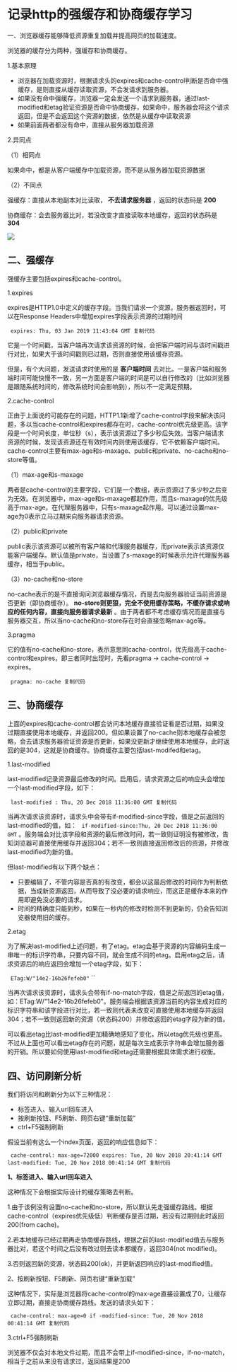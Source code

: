 # 记录http的强缓存和协商缓存学习 #

一、浏览器缓存能够降低资源重复加载并提高网页的加载速度。

浏览器的缓存分为两种，强缓存和协商缓存。

1.基本原理

* 浏览器在加载资源时，根据请求头的expires和cache-control判断是否命中强缓存，是则直接从缓存读取资源，不会发请求到服务器。
* 如果没有命中强缓存，浏览器一定会发送一个请求到服务器，通过last-modified和etag验证资源是否命中协商缓存，如果命中，服务器会将这个请求返回，但是不会返回这个资源的数据，依然是从缓存中读取资源
* 如果前面两者都没有命中，直接从服务器加载资源

2.异同点

（1）相同点

如果命中，都是从客户端缓存中加载资源，而不是从服务器加载资源数据

（2）不同点

强缓存：直接从本地副本对比读取， **不去请求服务器** ，返回的状态码是 **200**

协商缓存：会去服务器比对，若没改变才直接读取本地缓存，返回的状态码是 **304**

![](https://user-gold-cdn.xitu.io/2019/6/6/16b2b75aa355b316?imageView2/0/w/1280/h/960/ignore-error/1)

## 二、强缓存 ##

强缓存主要包括expires和cache-control。

1.expires

expires是HTTP1.0中定义的缓存字段。当我们请求一个资源，服务器返回时，可以在Response Headers中增加expires字段表示资源的过期时间

` expires: Thu, 03 Jan 2019 11:43:04 GMT 复制代码`

它是一个时间戳，当客户端再次请求该资源的时候，会把客户端时间与该时间戳进行对比，如果大于该时间戳则已过期，否则直接使用该缓存资源。

但是，有个大问题，发送请求时使用的是 **客户端时间** 去对比。一是客户端和服务端时间可能快慢不一致，另一方面是客户端的时间是可以自行修改的（比如浏览器是跟随系统时间的，修改系统时间会影响到），所以不一定满足预期。

2.cache-control

正由于上面说的可能存在的问题，HTTP1.1新增了cache-control字段来解决该问题，多以当cache-control和expires都存在时，cache-control优先级更高。该字段是一个时间长度，单位秒（s），表示该资源过了多少秒后失效。当客户端请求资源的时候，发现该资源还在有效时间内则使用该缓存，它不依赖客户端时间。cache-control主要有max-age和s-maxage、public和private、no-cache和no-store等值。

（1）max-age和s-maxage

两者是cache-control的主要字段，它们是一个数组，表示资源过了多少秒之后变为无效。在浏览器中，max-age和s-maxage都起作用，而且s-maxage的优先级高于max-age。在代理服务器中，只有s-maxage起作用。可以通过设置max-age为0表示立马过期来向服务器请求资源。

（2）public和private

public表示该资源可以被所有客户端和代理服务器缓存，而private表示该资源仅能客户端缓存。默认值是private，当设置了s-maxage的时候表示允许代理服务器缓存，相当于public。

（3）no-cache和no-store

no-cache表示的是不直接询问浏览器缓存情况，而是去向服务器验证当前资源是否更新（即协商缓存）。 **no-store则更狠，完全不使用缓存策略，不缓存请求或响应的任何内容，直接向服务器请求最新** 。由于两者都不考虑缓存情况而是直接与服务器交互，所以当no-cache和no-store存在时会直接忽略max-age等。

3.pragma

它的值有no-cache和no-store，表示意思同cacha-control，优先级高于cache-control和expires，即三者同时出现时，先看pragma -> cache-control -> expires。

` pragma: no-cache 复制代码`

## 三、协商缓存 ##

上面的expires和cache-control都会访问本地缓存直接验证看是否过期，如果没过期直接使用本地缓存，并返回200。但如果设置了no-cache则本地缓存会被忽略，会去请求服务器验证资源是否更新，如果没更新才继续使用本地缓存，此时返回的是304，这就是协商缓存。协商缓存主要包括last-modifed和etag。

1.last-modified

last-modified记录资源最后修改的时间。启用后，请求资源之后的响应头会增加一个last-modified字段，如下：

` last-modified : Thu, 20 Dec 2018 11:36:00 GMT 复制代码`

当再次请求该资源时，请求头中会带有if-modified-since字段，值是之前返回的last-modified的值，如： ` if-modified-since:Thu, 20 Dec 2018 11:36:00 GMT` 。服务端会对比该字段和资源的最后修改时间，若一致则证明没有被修改，告知浏览器可直接使用缓存并返回304；若不一致则直接返回修改后的资源，并修改last-modified为新的值。

但last-modified有以下两个缺点：

* 只要编辑了，不管内容是否真的有改变，都会以这最后修改的时间作为判断依据，当成新资源返回，从而导致了没必要的请求响应，而这正是缓存本来的作用即避免没必要的请求。
* 时间的精确度只能到秒，如果在一秒内的修改时检测不到更新的，仍会告知浏览器使用旧的缓存。

2.etag

为了解决last-modified上述问题，有了etag。etag会基于资源的内容编码生成一串唯一的标识字符串，只要内容不同，就会生成不同的etag。启用etag之后，请求资源后的响应返回会增加一个etag字段，如下：

` ETag:W/"14e2-16b26fefeb0"` ``

当再次请求该资源时，请求头会带有if-no-match字段，值是之前返回的etag值，如：ETag:W/"14e2-16b26fefeb0"。服务端会根据该资源当前的内容生成对应的标识字符串和该字段进行对比，若一致则代表未改变可直接使用本地缓存并返回304；若不一致则返回新的资源（状态码200）并修改返回的etag字段为新的值。

可以看出etag比last-modified更加精确地感知了变化，所以etag优先级也更高。不过从上面也可以看出etag存在的问题，就是每次生成表示字符串会增加服务器的开销。所以要如何使用last-modified和etag还需要根据具体需求进行权衡。

## 四、访问刷新分析 ##

我们将访问和刷新分为以下三种情况：

* 标签进入、输入url回车进入
* 按刷新按钮、F5刷新、网页右键“重新加载”
* ctrl+F5强制刷新

假设当前有这么一个index页面，返回的响应信息如下：

` cache-control: max-age=72000 expires: Tue, 20 Nov 2018 20:41:14 GMT last-modified: Tue, 20 Nov 2018 00:41:14 GMT 复制代码`

**1、标签进入、输入url回车进入**

这种情况下会根据实际设计的缓存策略去判断。

1.由于该例没有设置no-cache和no-store，所以默认先走强缓存路线。根据cache-control（expires优先级低）判断缓存是否过期，若没有过期则此时返回200(from cache)。

2.若本地缓存已经过期再走协商缓存路线，根据之前的last-modified值去与服务器比对，若这个时间之后没有改过则去读本都缓存，返回304(not modified)。

3.否则返回新的资源，状态码200(ok)，并更新返回响应的last-modified值。

2、按刷新按钮、F5刷新、网页右键“重新加载”

这种情况下，实际是浏览器将cache-control的max-age直接设置成了0，让缓存立即过期，直接走协商缓存路线。发送的请求头如下：

` cache-control: max-age=0 if -modified-since: Tue, 20 Nov 2018 00:41:14 GMT 复制代码`

3.ctrl+F5强制刷新

浏览器不仅会对本地文件过期，而且不会带上if-modified-since，if-no-match，相当于之前从来没有请求过，返回结果是200